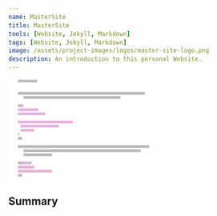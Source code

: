 ```yaml
---
name: MasterSite
title: MasterSite
tools: [Website, Jekyll, Markdown]
tags: [Website, Jekyll, Markdown]
image: /assets/project-images/logos/master-site-logo.png
description: An introduction to this personal Website.
---
```


<img src="/assets/project-images/logos/master-site-logo.png" alt="Exashare" width="300"/>

## Summary
